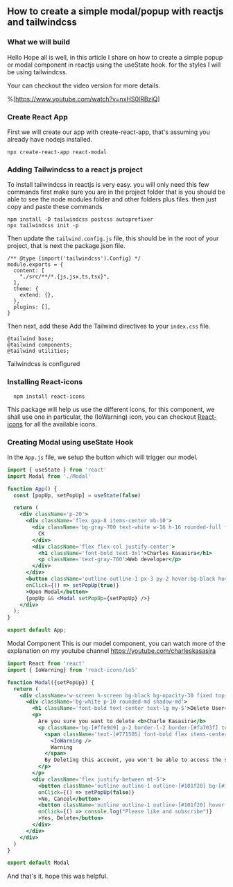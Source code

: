 ## How to create a simple modal/popup with reactjs and tailwindcss

### What we will build
Hello Hope all is well, in this article I share on how to create a simple popup or modal component in reactjs using the useState hook. for the styles I will be using tailwindcss.

Your can checkout the video version for more details.

%[https://www.youtube.com/watch?v=nxHS0lRBziQ]


### Create React App
First we will create our app with create-react-app, that's assuming you already have nodejs installed.
```
npx create-react-app react-modal
```

### Adding Tailwindcss to a react js project
To install tailwindcss in reactjs is very easy. you will only need this few commands
first make sure you are in the project folder that is you should be able to see the node modules folder and other folders plus files. then just copy and paste these commands

```
npm install -D tailwindcss postcss autoprefixer
npx tailwindcss init -p
```

Then update the `tailwind.config.js` file, this should be in the root of your project, that is next the package.json file.
```
/** @type {import('tailwindcss').Config} */
module.exports = {
  content: [
    "./src/**/*.{js,jsx,ts,tsx}",
  ],
  theme: {
    extend: {},
  },
  plugins: [],
}

```

Then next, add these Add the Tailwind directives to your `index.css` file.
```
@tailwind base;
@tailwind components;
@tailwind utilities;
```
Tailwindcss is configured

### Installing React-icons
```
  npm install react-icons
```
This package will help us use the different icons, for this component, we shall use one in particular, the (IoWarning) icon, you can checkout [React-icons](react-icons.github.io/react-icons) for all the available icons.


### Creating Modal using useState Hook
In the `App.js` file, we setup the button which will trigger our model.

```jsx
import { useState } from 'react'
import Modal from './Modal'

function App() {
  const [popUp, setPopUp] = useState(false)

  return (
    <div className='p-20'>
      <div className='flex gap-8 items-center mb-10'>
        <div className='bg-gray-700 text-white w-16 h-16 rounded-full flex items-center justify-center'>
          CK
        </div>
        <div className='flex flex-col justify-center'>
          <h1 className='font-bold text-3xl'>Charles Kasasira</h1>
          <p className='text-gray-700'>Web developer</p>
        </div>
      </div>
      <button className='outline outline-1 px-3 py-2 hover:bg-black hover:text-white'
      onClick={() => setPopUp(true)}
      >Open Modal</button>
      {popUp && <Modal setPopUp={setPopUp} />}
    </div>
  );
}

export default App;
```


Modal Component
This is our model component, you can watch more of the explanation on my youtube channel https://youtube.com/charleskasasira

```jsx
import React from 'react'
import { IoWarning} from 'react-icons/io5'

function Modal({setPopUp}) {
  return (
    <div className='w-screen h-screen bg-black bg-opacity-30 fixed top-0 right-0 flex justify-center items-center'>
      <div className='bg-white p-10 rounded-md shadow-md'>
        <h1 className='font-bold text-center text-lg my-5'>Delete User</h1>
        <p>
          Are you sure you want to delete <b>Charle Kasasira</b>
          <p className='bg-[#ffe9d9] p-2 border-l-2 border-[#fa703f] text-[#bc4c2e] flex flex-col text-sm my-1'>
            <span className='text-[#771505] font-bold flex items-center gap-1'>
              <IoWarning />
              Warning
            </span>
            By Deleting this account, you won't be able to access the system.
          </p>
        </p>
        <div className='flex justify-between mt-5'>
          <button className='outline outline-1 outline-[#101f20] bg-[#101f20] text-white py-2 px-4 hover:bg-transparent hover:text-black'
          onClick={() => setPopUp(false)}
          >No, Cancel</button>
          <button className='outline outline-1 outline-[#101f20] hover:bg-[#101f20] hover:text-white py-2 px-4 bg-transparent text-black'
          onClick={() => console.log("Please like and subscribe")}
          >Yes, Delete</button>
        </div>
      </div>
    </div>
  )
}

export default Modal
```

And that's it. hope this was helpful.
